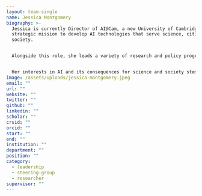 ```yaml
---
layout: team-single
name: Jessica Montgomery
biography: >-
  Jessica is currently Director of AI@Cam, a new University of Cambridge
  strategic mission to develop AI technologies that serve science, citizens, and
  society.


  Alongside this role, she leads a variety of research and policy programmes tackling the real-world challenges associated with developing and deploying AI for societal benefit. These include: Accelerate Science, an initiative developing AI tools and collaborations in support of research and innovation; the Data Trusts Initiative, an incubator programme for pilot projects creating trustworthy data governance frameworks; and strategic research agenda development for the ELISE/ELLIS network of European AI research.


  Her interests in AI and its consequences for science and society stem from her policy career, in which she worked with parliamentarians, leading researchers and civil society organisations to bring scientific evidence to bear on major policy issues. At the Royal Society, Jessica established and led a wide-ranging programme of policy development, public dialogue and international engagement that explored the frontiers of AI technologies and their implications for society. She worked with senior researchers, policymakers, civil society and industry to identify emerging policy needs and develop policy frameworks to enable safe and rapid deployment of these technologies. In her prior role as a Senior Clerk at the House of Commons, Jessica advised MPs on parliamentary procedure and practice. While advising a number of select committees – including Transport; Business, Innovation, and Skills; Regulatory Reform; and Science and Technology – Jessica managed inquiries into a range of science and policy issues, bringing evidence into the heart of political decision-making.
image: /assets/uploads/jessica-montgomery.jpeg
email: ""
url: ""
website: ""
twitter: ""
github: ""
linkedin: ""
scholar: ""
crsid: ""
orcid: ""
start: ""
end: ""
institution: ""
department: ""
position: ""
category:
  - leadership
  - steering-group
  - researcher
supervisor: ""
---
```


